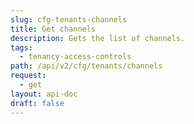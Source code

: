 ```yaml
---
slug: cfg-tenants-channels
title: Get channels
description: Gets the list of channels.
tags:
  - tenancy-access-controls
path: /api/v2/cfg/tenants/channels
request:
  - get
layout: api-doc
draft: false
---
```

